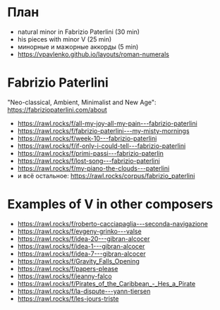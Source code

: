 # План

- natural minor in Fabrizio Paterlini (30 min)
- his pieces with minor V (25 min)
- минорные и мажорные аккорды (5 min)
- https://vpavlenko.github.io/layouts/roman-numerals


# Fabrizio Paterlini

"Neo-classical, Ambient, Minimalist and New Age": https://fabriziopaterlini.com/about

- https://rawl.rocks/f/all-my-joy-all-my-pain---fabrizio-paterlini
- https://rawl.rocks/f/fabrizio-paterlini---my-misty-mornings
- https://rawl.rocks/f/week-10---fabrizio-paterlini
- https://rawl.rocks/f/if-only-i-could-tell---fabrizio-paterlini
- https://rawl.rocks/f/primi-passi---fabrizio-paterlin
- https://rawl.rocks/f/lost-song---fabrizio-paterlini
- https://rawl.rocks/f/my-piano-the-clouds---paterlini
- и всё остальное: https://rawl.rocks/corpus/fabrizio_paterlini


# Examples of V in other composers

- https://rawl.rocks/f/roberto-cacciapaglia---seconda-navigazione
- https://rawl.rocks/f/evgeny-grinko---valse
- https://rawl.rocks/f/idea-20---gibran-alcocer
- https://rawl.rocks/f/idea-1---gibran-alcocer
- https://rawl.rocks/f/idea-7---gibran-alcocer
- https://rawl.rocks/f/Gravity_Falls_Opening
- https://rawl.rocks/f/papers-please
- https://rawl.rocks/f/jeanny-falco
- https://rawl.rocks/f/Pirates_of_the_Caribbean_-_Hes_a_Pirate
- https://rawl.rocks/f/la-dispute---yann-tiersen
- https://rawl.rocks/f/les-jours-triste
